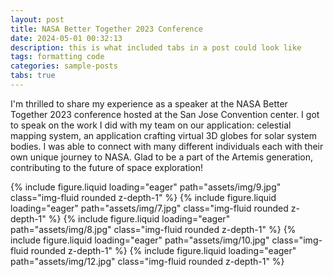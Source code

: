 ```yaml
---
layout: post
title: NASA Better Together 2023 Conference
date: 2024-05-01 00:32:13
description: this is what included tabs in a post could look like
tags: formatting code
categories: sample-posts
tabs: true
---
```


I'm thrilled to share my experience as a speaker at the NASA Better Together 2023 conference hosted at the San Jose Convention center. I got to speak on the work I did with my team on our application: celestial mapping system, an application crafting virtual 3D globes for solar system bodies. I was able to connect with many different individuals each with their own unique journey to NASA. Glad to be a part of the Artemis generation, contributing to the future of space exploration!

<swiper-container keyboard="true" navigation="true" pagination="true" pagination-clickable="true" pagination-dynamic-bullets="true" rewind="true">
  <swiper-slide>{% include figure.liquid loading="eager" path="assets/img/9.jpg" class="img-fluid rounded z-depth-1" %}</swiper-slide>
  <swiper-slide>{% include figure.liquid loading="eager" path="assets/img/7.jpg" class="img-fluid rounded z-depth-1" %}</swiper-slide>
  <swiper-slide>{% include figure.liquid loading="eager" path="assets/img/8.jpg" class="img-fluid rounded z-depth-1" %}</swiper-slide>
  <swiper-slide>{% include figure.liquid loading="eager" path="assets/img/10.jpg" class="img-fluid rounded z-depth-1" %}</swiper-slide>
  <swiper-slide>{% include figure.liquid loading="eager" path="assets/img/12.jpg" class="img-fluid rounded z-depth-1" %}</swiper-slide>
</swiper-container>
